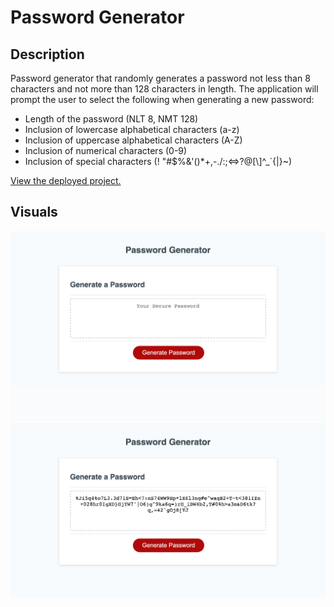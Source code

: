 # Password Generator

## Description

Password generator that randomly generates a password not less than 8 characters and not more than 128 characters in length.
The application will prompt the user to select the following when generating a new password:

- Length of the password (NLT 8, NMT 128)
- Inclusion of lowercase alphabetical characters (a-z)
- Inclusion of uppercase alphabetical characters (A-Z)
- Inclusion of numerical characters (0-9)
- Inclusion of special characters (! \"#\$%&'()\*+,-./:;<=>?@[\\]^\_`{|}~)

[View the deployed project.](https://jkole822.github.io/Password-Generator/)

## Visuals

![Password Generator App](/public/images/password-generator.png)
![Generated Password](/public/images/password-generated.png)
